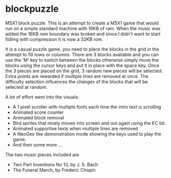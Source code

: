 # blockpuzzle
MSX1 block puzzle.
This is an attempt to create a MSX1 game that would run on a simple standard machine with 16KB of ram.
When the music was added the 16KB rom boundary was broken and since I didn't want to start fidling with compression it is now a 32KB rom.

It is a casual puzzle game, you need to place the blocks in the grid in the attempt to fill rows or columns.
There are 3 blocks available and you can use the 'M' key to switch between the blocks otherwise simply move the blocks using the cursor keys and put it in place with the space key.
Once the 3 pieces are placed on the grid, 3 random new pieces will be selected.
Extra points are rewarded if multiple lines are removed at once.
The difficulty selection influences the changes of the blocks that will be selected at random.

A lot of effort went into the visuals:
 - A 1 pixel scroller with multiple fonts each time the intro text is scrolling
 - Animated score counter
 - Animated block removal
 - Bird sprites that nicely moves into screen and out again using the EC bit.
 - Animated supportive texts when multiple lines are removed
 - A NeoGeo like demonstration mode showing the keys used to play the game.
 - And then some more ...

The two music pieces included are
 - Two Part Inventions No 13, by J. S. Bach
 - The Funeral March, by Frederic Chopin



